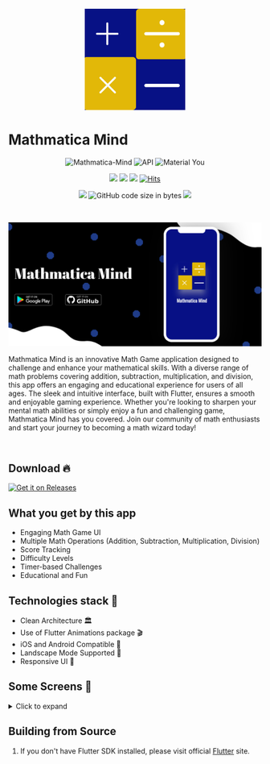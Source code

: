 <div align="center">
<br>
<img src="https://raw.githubusercontent.com/Prashant-ranjan-singh-123/Mathmatica-Mind/main/assets/icon.png" width="200" />

</div>

# Mathmatica Mind

<p align="center">
  <img alt="Mathmatica-Mind" src="https://img.shields.io/badge/Mathmatica%20Mind-00d1a7?style=for-the-badge&logo=flutter&logoColor=white"/>
  <img alt="API" src="https://img.shields.io/badge/Api%2024+-50f270?style=for-the-badge&logo=android&logoColor=black"/>
  <img alt="Material You" src="https://custom-icon-badges.demolab.com/badge/material%20you-lightblue?style=for-the-badge&logo=material-you&logoColor=333"/>
</p>

<p align="center">
  <a href="https://github.com/Prashant-ranjan-singh-123/Mathmatica-Mind/releases"><img src="https://img.shields.io/github/v/release/Prashant-ranjan-singh-123/Mathmatica-Mind?color=purple&include_prereleases&logo=github&style=for-the-badge"/></a>
  <a href="https://github.com/Prashant-ranjan-singh-123/Mathmatica-Mind/stargazers"><img src="https://img.shields.io/github/stars/Prashant-ranjan-singh-123/Mathmatica-Mind?color=ffff00&style=for-the-badge"/></a>
  <a href="https://github.com/Prashant-ranjan-singh-123/Mathmatica-Mind/network/members"><img src="https://img.shields.io/github/forks/Prashant-ranjan-singh-123/Mathmatica-Mind?style=for-the-badge"/></a>
  <a href="https://hits.sh/github.com/Prashant-ranjan-singh-123/Mathmatica-Mind/"><img alt="Hits" src="https://hits.sh/github.com/Prashant-ranjan-singh-123/Mathmatica-Mind.svg?style=for-the-badge&label=Views&extraCount=10&color=54856b"/></a>
</p>

<p align="center">
  <a href="https://github.com/Prashant-ranjan-singh-123/Mathmatica-Mind/releases"><img src="https://img.shields.io/github/downloads/Prashant-ranjan-singh-123/Mathmatica-Mind/total?color=orange&style=for-the-badge"/></a>
  <img alt="GitHub code size in bytes" src="https://img.shields.io/github/languages/code-size/Prashant-ranjan-singh-123/Mathmatica-Mind?style=for-the-badge&color=ggff20">
  <a href="https://github.com/Prashant-ranjan-singh-123/Mathmatica-Mind/graphs/contributors"><img src="https://img.shields.io/github/contributors-anon/Prashant-ranjan-singh-123/Mathmatica-Mind?style=for-the-badge&color=ccdd56"/></a>
</p>

<br>

![Preview](https://raw.githubusercontent.com/Prashant-ranjan-singh-123/Mathmatica-Mind/main/readme_image/preview.png)

Mathmatica Mind is an innovative Math Game application designed to challenge and enhance your mathematical skills. With a diverse range of math problems covering addition, subtraction, multiplication, and division, this app offers an engaging and educational experience for users of all ages. The sleek and intuitive interface, built with Flutter, ensures a smooth and enjoyable gaming experience. Whether you're looking to sharpen your mental math abilities or simply enjoy a fun and challenging game, Mathmatica Mind has you covered. Join our community of math enthusiasts and start your journey to becoming a math wizard today!

<br>

## Download 🔥

[![Get it on Releases](https://raw.githubusercontent.com/flocke/andOTP/master/assets/badges/get-it-on-github.png)](https://github.com/Prashant-ranjan-singh-123/Mathmatica-Mind/releases/download/apk-01/Mathmatica.Mind.apk)

## What you get by this app

- Engaging Math Game UI
- Multiple Math Operations (Addition, Subtraction, Multiplication, Division)
- Score Tracking
- Difficulty Levels
- Timer-based Challenges
- Educational and Fun

## Technologies stack 🚀

- Clean Architecture 🏛️
- Use of Flutter Animations package 🎬
- iOS and Android Compatible 📱
- Landscape Mode Supported 🌄
- Responsive UI 📱

## Some Screens 📱

<details>
<summary>Click to expand</summary>
<table>
  <tr>
    <td><img src="https://raw.githubusercontent.com/Prashant-ranjan-singh-123/Mathmatica-Mind/main/readme_image/image_0.png" width="499dp"></td>
    <td><img src="https://raw.githubusercontent.com/Prashant-ranjan-singh-123/Mathmatica-Mind/main/readme_image/image_1.png" width="499dp"></td>
  </tr>
  <tr>
    <td><img src="https://raw.githubusercontent.com/Prashant-ranjan-singh-123/Mathmatica-Mind/main/readme_image/image_2.png" width="499dp"></td>
    <td><img src="https://raw.githubusercontent.com/Prashant-ranjan-singh-123/Mathmatica-Mind/main/readme_image/image_3.png" width="499dp"></td>
  </tr>
</table>
</details>

## Building from Source

1. If you don't have Flutter SDK installed, please visit official [Flutter](https://flutter.dev/) site.